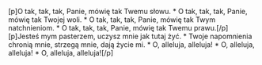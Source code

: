 [p]O tak, tak, tak, Panie, mówię tak Twemu słowu. * O tak, tak, tak, Panie, mówię tak Twojej woli. * O tak, tak, tak, Panie, mówię tak Twym natchnieniom. * O tak, tak, tak, Panie, mówię tak Twemu prawu.[/p][p]Jesteś mym pasterzem, uczysz mnie jak tutaj żyć. * Twoje napomnienia chronią mnie, strzegą mnie, dają życie mi. * O, alleluja, alleluja! * O, alleluja, alleluja! * O, alleluja, alleluja![/p]